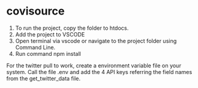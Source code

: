 # covisource

1) To run the project, copy the folder to htdocs.
2) Add the project to VSCODE
3) Open terminal via vscode or navigate to the project folder using Command Line.
4) Run command npm install 

For the twitter pull to work, create a environment variable file on your system. Call the file .env and add the 4 API keys referring the field names from the get_twitter_data file.
